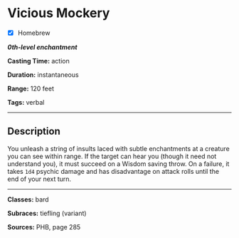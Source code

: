 # Vicious Mockery

- [x] Homebrew

***0th-level enchantment***

**Casting Time:** action

**Duration:** instantaneous

**Range:** 120 feet

**Tags:** verbal

---

## Description
You unleash a string of insults laced with subtle enchantments at a creature you can see within range.
If the target can hear you (though it need not understand you), it must succeed on a Wisdom saving throw.
On a failure, it takes `1d4` psychic damage and has disadvantage on attack rolls until the end of your next turn.

---

**Classes:** bard

**Subraces:** tiefling (variant)

**Sources:** PHB, page 285

<!-- QA pass needed -->
